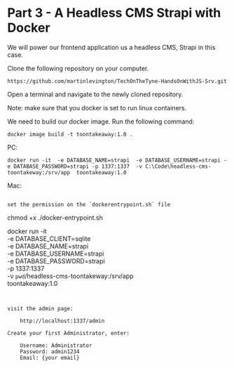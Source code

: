 # Part 3 - A Headless CMS Strapi with Docker

We will power our frontend application us a headless CMS, Strapi in this case.

Clone the following repository on your computer. 

    https://github.com/martinlevington/TechOnTheTyne-HandsOnWithJS-Srv.git

Open a terminal and navigate to the newly cloned repository. 

Note: make sure that you docker is set to run linux containers.

We need to build our docker image. Run the following command:

```
docker image build -t toontakeaway:1.0 .
```


PC:

```
docker run -it  -e DATABASE_NAME=strapi  -e DATABASE_USERNAME=strapi -e DATABASE_PASSWORD=strapi -p 1337:1337  -v C:\Code\headless-cms-toontakeway:/srv/app  toontakeaway:1.0
```

Mac:

```

set the permission on the `dockerentrypoint.sh` file

```

chmod +x ./docker-entrypoint.sh

docker run -it \
-e DATABASE_CLIENT=sqlite \
-e DATABASE_NAME=strapi \
-e DATABASE_USERNAME=strapi \
-e DATABASE_PASSWORD=strapi \
-p 1337:1337 \
-v `pwd`/headless-cms-toontakeway:/srv/app \
toontakeaway:1.0
```


visit the admin page:

    http://localhost:1337/admin

Create your first Administrator, enter:

    Username: Administrator
    Password: admin1234
    Email: {your email}
